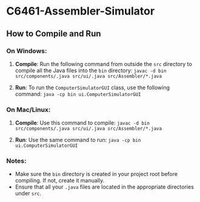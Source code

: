 # C6461-Assembler-Simulator

## How to Compile and Run

### On Windows:
1. **Compile**:
   Run the following command from outside the `src` directory to compile all the Java files into the `bin` directory: `javac -d bin src/components/.java src/ui/.java src/Assembler/*.java`

2. **Run**:
To run the `ComputerSimulatorGUI` class, use the following command: `java -cp bin ui.ComputerSimulatorGUI`


### On Mac/Linux:
1. **Compile**:
Use this command to compile: `javac -d bin src/components/.java src/ui/.java src/Assembler/*.java`


2. **Run**:
Use the same command to run: `java -cp bin ui.ComputerSimulatorGUI`

### Notes:
- Make sure the `bin` directory is created in your project root before compiling. If not, create it manually.
- Ensure that all your `.java` files are located in the appropriate directories under `src`.
